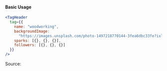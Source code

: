 #### Basic Usage

```jsx
<TagHeader
  tag={{
    name: "woodworking",
    backgroundImage:
      "https://images.unsplash.com/photo-1497218770144-3fea6dbc33fe?ixlib=rb-1.2.1&ixid=eyJhcHBfaWQiOjEyMDd9&auto=format&fit=crop&w=1262&q=80&size=small",
    sparks: [{}, {}, {}],
    followers: [{}, {}, {}]
  }}
/>
```

Source:

```js { "file": "./TagHeader.js" }
```
